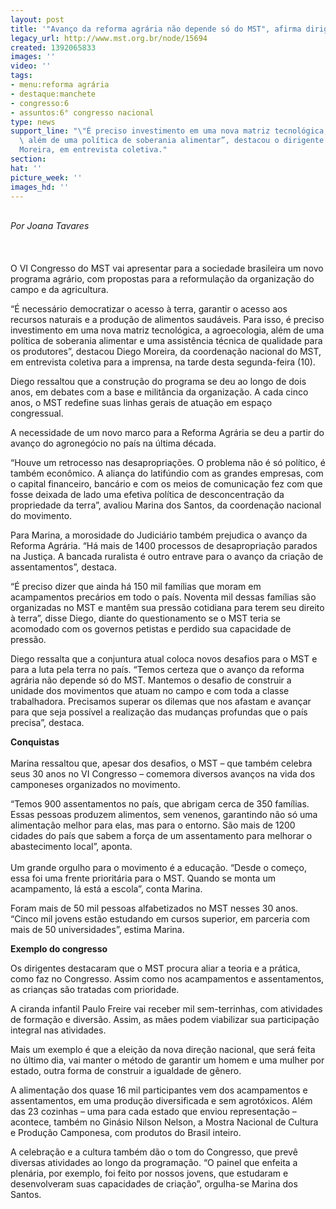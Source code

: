 ```yaml
---
layout: post
title: '"Avanço da reforma agrária não depende só do MST", afirma dirigente'
legacy_url: http://www.mst.org.br/node/15694
created: 1392065833
images: ''
video: ''
tags:
- menu:reforma agrária
- destaque:manchete
- congresso:6
- assuntos:6° congresso nacional
type: news
support_line: "\"É preciso investimento em uma nova matriz tecnológica, a agroecologia,
  \ além de uma política de soberania alimentar”, destacou o dirigente do MST Diego
  Moreira, em entrevista coletiva."
section: 
hat: ''
picture_week: ''
images_hd: ''
---
```

<p><br><em>Por Joana Tavares</em><br><br>&nbsp;<br><br>O VI Congresso do MST vai apresentar para a sociedade brasileira um novo programa agrário, com propostas para a reformulação da organização do campo e da agricultura.</p><p>“É necessário democratizar o acesso à terra, garantir o acesso aos recursos naturais e a produção de alimentos saudáveis. Para isso, é preciso investimento em uma nova matriz tecnológica, a agroecologia, além de uma política de soberania alimentar e uma assistência técnica de qualidade para os produtores”, destacou Diego Moreira, da coordenação nacional do MST, em entrevista coletiva para a imprensa, na tarde desta segunda-feira (10).</p><p>Diego ressaltou que a construção do programa se deu ao longo de dois anos, em debates com a base e militância da organização. A cada cinco anos, o MST redefine suas linhas gerais de atuação em espaço congressual.</p><p>A necessidade de um novo marco para a Reforma Agrária se deu a partir do avanço do agronegócio no país na última década.</p><p>“Houve um retrocesso nas desapropriações. O problema não é só político, é também econômico. A aliança do latifúndio com as grandes empresas, com o capital financeiro, bancário e com os meios de comunicação fez com que fosse deixada de lado uma efetiva política de desconcentração da propriedade da terra”, avaliou Marina dos Santos, da coordenação nacional do movimento.</p><p>Para Marina, a morosidade do Judiciário também prejudica o avanço da Reforma Agrária. “Há mais de 1400 processos de desapropriação parados na Justiça. A bancada ruralista é outro entrave para o avanço da criação de assentamentos”, destaca.</p><p>“É preciso dizer que ainda há 150 mil famílias que moram em acampamentos precários em todo o país. Noventa mil dessas famílias são organizadas no MST e mantêm sua pressão cotidiana para terem seu direito à terra”, disse Diego, diante do questionamento se o MST teria se acomodado com os governos  petistas e perdido sua capacidade de pressão.</p><p>Diego ressalta que a conjuntura atual coloca novos desafios para o MST e para a luta pela terra no país. “Temos certeza que o avanço da reforma agrária não depende só do MST. Mantemos o desafio de construir a unidade dos movimentos que atuam no campo e com toda a classe trabalhadora. Precisamos superar os dilemas que nos afastam e avançar para que seja possível a realização das mudanças profundas que o país precisa”, destaca.</p><p><strong>Conquistas</strong><br><br>Marina ressaltou que, apesar dos desafios, o MST – que também celebra seus 30 anos no VI Congresso – comemora diversos avanços na vida dos camponeses organizados no movimento.</p><p>“Temos 900 assentamentos no país, que abrigam cerca de 350 famílias. Essas pessoas produzem alimentos, sem venenos, garantindo não só uma alimentação melhor para elas, mas para o entorno. São mais de 1200 cidades do país que sabem a força de um assentamento para melhorar o abastecimento local”, aponta.<br><br>Um grande orgulho para o movimento é a educação. “Desde o começo, essa foi uma frente prioritária para o MST. Quando se monta um acampamento, lá está a escola”, conta Marina.</p><p>Foram mais de 50 mil pessoas alfabetizados no MST nesses 30 anos. “Cinco mil jovens estão estudando em cursos superior, em parceria com mais de 50 universidades”, estima Marina.</p><p><strong>Exemplo do congresso</strong></p><p>Os dirigentes destacaram que o MST procura aliar a teoria e a prática, como faz no Congresso. Assim como nos acampamentos e assentamentos, as crianças são tratadas com prioridade.</p><p>A ciranda infantil Paulo Freire vai receber mil sem-terrinhas, com atividades de formação e diversão. Assim, as mães podem viabilizar sua participação integral nas atividades.</p><p>Mais um exemplo é que a eleição da nova direção nacional, que será feita no último dia, vai manter o método de garantir um homem e uma mulher por estado, outra forma de construir a igualdade de gênero.</p><p>A alimentação dos quase 16 mil participantes vem dos acampamentos e assentamentos, em uma produção diversificada e sem agrotóxicos. Além das 23 cozinhas – uma para cada estado que enviou representação – acontece, também no Ginásio Nilson Nelson, a Mostra Nacional de Cultura e Produção Camponesa, com produtos do Brasil inteiro.</p><p>A celebração e a cultura também dão o tom do Congresso, que prevê diversas atividades ao longo da programação. “O painel que enfeita a plenária, por exemplo, foi feito por nossos jovens, que estudaram e desenvolveram suas capacidades de criação”, orgulha-se Marina dos Santos.</p>
